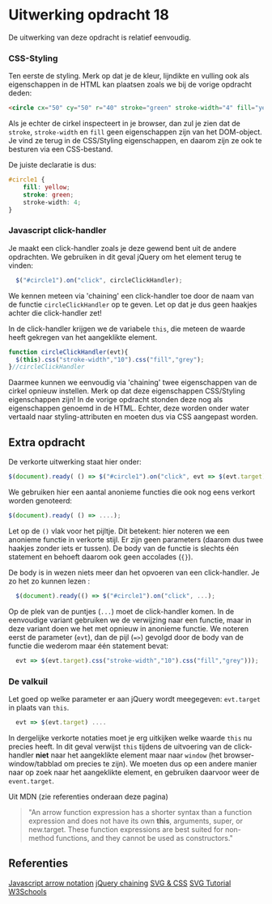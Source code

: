 # Uitwerking opdracht 18 

De uitwerking van deze opdracht is relatief eenvoudig. 

### CSS-Styling
Ten eerste de styling. Merk op dat je de kleur, lijndikte en vulling ook als eigenschappen in de HTML kan plaatsen 
zoals we bij de vorige opdracht deden:
```html 
<circle cx="50" cy="50" r="40" stroke="green" stroke-width="4" fill="yellow" />
```
Als je echter de cirkel inspecteert in je browser, dan zul je zien dat de `stroke`, `stroke-width` en `fill` geen eigenschappen
zijn van het DOM-object. Je vind ze terug in de CSS/Styling eigenschappen, en daarom zijn ze ook te besturen via een 
CSS-bestand. 

De juiste declaratie is dus:
```css
#circle1 {
    fill: yellow;
    stroke: green;
    stroke-width: 4;
}
```
### Javascript click-handler
Je maakt een click-handler zoals je deze gewend bent uit de andere opdrachten. We gebruiken in dit geval jQuery om 
het element terug te vinden:

```javascript
  $("#circle1").on("click", circleClickHandler);
```
We kennen meteen via 'chaining' een click-handler toe door de naam van de functie `circleClickHandler` op te geven. Let 
op dat je dus geen haakjes achter die click-handler zet!

In de click-handler krijgen we de variabele `this`, die meteen de waarde heeft gekregen van het aangeklikte element. 

```javascript
function circleClickHandler(evt){
  $(this).css("stroke-width","10").css("fill","grey");
}//circleClickHandler
```

Daarmee kunnen we eenvoudig via 'chaining' twee eigenschappen van de cirkel opnieuw instellen. Merk op dat deze eigenschappen
CSS/Styling eigenschappen zijn! In de vorige opdracht stonden deze nog als eigenschappen genoemd in de HTML. Echter,
deze worden onder water vertaald naar styling-attributen en moeten dus via CSS aangepast worden.


## Extra opdracht
De verkorte uitwerking staat hier onder:

```javascript
$(document).ready( () => $("#circle1").on("click", evt => $(evt.target).css("stroke-width","10").css("fill","grey")));
```

We gebruiken hier een aantal anonieme functies die ook nog eens verkort worden genoteerd:
```javascript
$(document).ready( () => ....);
```
Let op de `()` vlak voor het pijltje. Dit betekent: hier noteren we een anonieme functie in verkorte stijl. Er zijn geen
parameters (daarom dus twee haakjes zonder iets er tussen). De body van de functie is slechts één statement en behoeft
daarom ook geen accolades (`{}`).

De body is in wezen niets meer dan het opvoeren van een click-handler. Je zo het zo kunnen lezen :

```javascript
  $(document).ready(() => $("#circle1").on("click", ...);
```

Op de plek van de puntjes (`...`) moet de click-handler komen. In de eenvoudige variant gebruiken we de verwijzing naar een functie,
maar in deze variant doen we het met opnieuw in anonieme functie. We noteren eerst de parameter (`evt`), dan de pijl (`=>`) gevolgd
door de body van de functie die wederom maar één statement bevat: 
```javascript
  evt => $(evt.target).css("stroke-width","10").css("fill","grey")));
```

### De valkuil
Let goed op welke parameter er aan jQuery wordt meegegeven: `evt.target`  in plaats van `this`. 
```javascript
  evt => $(evt.target) ....
```

In dergelijke verkorte notaties moet je erg uitkijken welke waarde `this` nu precies heeft. In dit geval 
verwijst `this` tijdens de uitvoering van de click-handler **niet** naar het aangeklikte element maar naar `window` 
(het browser-window/tabblad om precies te zijn). We moeten dus op een andere manier naar op zoek naar het aangeklikte 
element, en gebruiken daarvoor weer de `event.target`.

Uit MDN (zie referenties onderaan deze pagina)
> "An arrow function expression has a shorter syntax than a function expression and does not have its own **this**, 
    arguments, super, or new.target. These function expressions are best suited for non-method functions, and they 
    cannot be used as constructors."


## Referenties
[Javascript arrow notation](https://developer.mozilla.org/en-US/docs/Web/JavaScript/Reference/Functions/Arrow_functions)
[jQuery chaining](https://www.w3schools.com/jquery/jquery_chaining.asp)
[SVG & CSS](https://developer.mozilla.org/en-US/docs/Web/SVG/Tutorial/SVG_and_CSS)
[SVG Tutorial W3Schools](https://www.w3schools.com/graphics/svg_intro.asp)